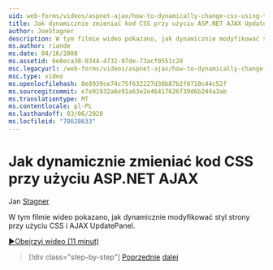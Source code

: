 ```yaml
---
uid: web-forms/videos/aspnet-ajax/how-to-dynamically-change-css-using-the-aspnet-ajax-updatepanel
title: Jak dynamicznie zmieniać kod CSS przy użyciu ASP.NET AJAX UpdatePanel | Microsoft Docs
author: JoeStagner
description: W tym filmie wideo pokazano, jak dynamicznie modyfikować styl strony przy użyciu CSS i AJAX UpdatePanel.
ms.author: riande
ms.date: 04/16/2008
ms.assetid: 6e0eca38-0344-4732-97de-73acf0551c28
msc.legacyurl: /web-forms/videos/aspnet-ajax/how-to-dynamically-change-css-using-the-aspnet-ajax-updatepanel
msc.type: video
ms.openlocfilehash: 8e8939ce74c75f632227d38b87b2f0710c44c52f
ms.sourcegitcommit: e7e91932a6e91a63e2e46417626f39d6b244a3ab
ms.translationtype: MT
ms.contentlocale: pl-PL
ms.lasthandoff: 03/06/2020
ms.locfileid: "78628633"
---
```

# <a name="how-to-dynamically-change-css-using-the-aspnet-ajax-updatepanel"></a>Jak dynamicznie zmieniać kod CSS przy użyciu ASP.NET AJAX

Jan [Stagner](https://github.com/JoeStagner)

W tym filmie wideo pokazano, jak dynamicznie modyfikować styl strony przy użyciu CSS i AJAX UpdatePanel.

[&#9654;Obejrzyj wideo (11 minut)](https://channel9.msdn.com/Blogs/ASP-NET-Site-Videos/how-to-dynamically-change-css-using-the-aspnet-ajax-updatepanel)

> [!div class="step-by-step"]
> [Poprzednie](basic-aspnet-authentication-in-an-ajax-enabled-application.md)
> [dalej](how-to-dynamically-add-controls-to-a-web-page.md)
